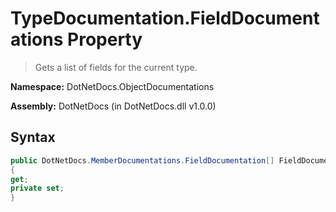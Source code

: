 # TypeDocumentation.FieldDocumentations Property
> Gets a list of fields for the current type.

**Namespace:** DotNetDocs.ObjectDocumentations

**Assembly:** DotNetDocs (in DotNetDocs.dll v1.0.0)
## Syntax
```csharp
public DotNetDocs.MemberDocumentations.FieldDocumentation[] FieldDocumentations
{
get;
private set;
}
```
